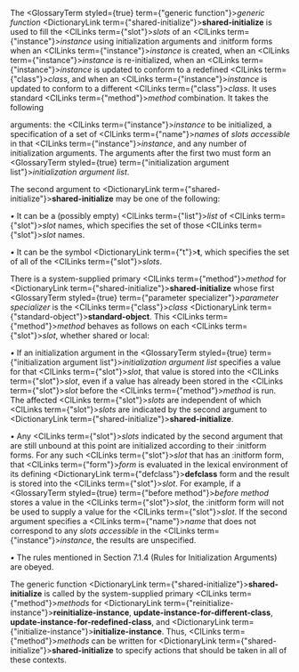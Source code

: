  



The <GlossaryTerm styled={true} term={"generic function"}><i>generic function</i></GlossaryTerm> <DictionaryLink  term={"shared-initialize"}><b>shared-initialize</b></DictionaryLink> is used to fill the <ClLinks  term={"slot"}><i>slots</i></ClLinks> of an <ClLinks  term={"instance"}><i>instance</i></ClLinks> using initialization arguments and :initform forms when an <ClLinks  term={"instance"}><i>instance</i></ClLinks> is created, when an <ClLinks  term={"instance"}><i>instance</i></ClLinks> is re-initialized, when an <ClLinks  term={"instance"}><i>instance</i></ClLinks> is updated to conform to a redefined <ClLinks  term={"class"}><i>class</i></ClLinks>, and when an <ClLinks  term={"instance"}><i>instance</i></ClLinks> is updated to conform to a different <ClLinks  term={"class"}><i>class</i></ClLinks>. It uses standard <ClLinks  term={"method"}><i>method</i></ClLinks> combination. It takes the following 



arguments: the <ClLinks  term={"instance"}><i>instance</i></ClLinks> to be initialized, a specification of a set of <ClLinks  term={"name"}><i>names</i></ClLinks> of *slots accessible* in that <ClLinks  term={"instance"}><i>instance</i></ClLinks>, and any number of initialization arguments. The arguments after the first two must form an <GlossaryTerm styled={true} term={"initialization argument list"}><i>initialization argument list</i></GlossaryTerm>. 



The second argument to <DictionaryLink  term={"shared-initialize"}><b>shared-initialize</b></DictionaryLink> may be one of the following: 



*•* It can be a (possibly empty) <ClLinks  term={"list"}><i>list</i></ClLinks> of <ClLinks  term={"slot"}><i>slot</i></ClLinks> names, which specifies the set of those <ClLinks  term={"slot"}><i>slot</i></ClLinks> names. 



*•* It can be the symbol <DictionaryLink  term={"t"}><b>t</b></DictionaryLink>, which specifies the set of all of the <ClLinks  term={"slot"}><i>slots</i></ClLinks>. 



There is a system-supplied primary <ClLinks  term={"method"}><i>method</i></ClLinks> for <DictionaryLink  term={"shared-initialize"}><b>shared-initialize</b></DictionaryLink> whose first <GlossaryTerm styled={true} term={"parameter specializer"}><i>parameter specializer</i></GlossaryTerm> is the <ClLinks  term={"class"}><i>class</i></ClLinks> <DictionaryLink  term={"standard-object"}><b>standard-object</b></DictionaryLink>. This <ClLinks  term={"method"}><i>method</i></ClLinks> behaves as follows on each <ClLinks  term={"slot"}><i>slot</i></ClLinks>, whether shared or local: 



*•* If an initialization argument in the <GlossaryTerm styled={true} term={"initialization argument list"}><i>initialization argument list</i></GlossaryTerm> specifies a value for that <ClLinks  term={"slot"}><i>slot</i></ClLinks>, that value is stored into the <ClLinks  term={"slot"}><i>slot</i></ClLinks>, even if a value has already been stored in the <ClLinks  term={"slot"}><i>slot</i></ClLinks> before the <ClLinks  term={"method"}><i>method</i></ClLinks> is run. The affected <ClLinks  term={"slot"}><i>slots</i></ClLinks> are independent of which <ClLinks  term={"slot"}><i>slots</i></ClLinks> are indicated by the second argument to <DictionaryLink  term={"shared-initialize"}><b>shared-initialize</b></DictionaryLink>. 



*•* Any <ClLinks  term={"slot"}><i>slots</i></ClLinks> indicated by the second argument that are still unbound at this point are initialized according to their :initform forms. For any such <ClLinks  term={"slot"}><i>slot</i></ClLinks> that has an :initform form, that <ClLinks  term={"form"}><i>form</i></ClLinks> is evaluated in the lexical environment of its defining <DictionaryLink  term={"defclass"}><b>defclass</b></DictionaryLink> form and the result is stored into the <ClLinks  term={"slot"}><i>slot</i></ClLinks>. For example, if a <GlossaryTerm styled={true} term={"before method"}><i>before method</i></GlossaryTerm> stores a value in the <ClLinks  term={"slot"}><i>slot</i></ClLinks>, the :initform form will not be used to supply a value for the <ClLinks  term={"slot"}><i>slot</i></ClLinks>. If the second argument specifies a <ClLinks  term={"name"}><i>name</i></ClLinks> that does not correspond to any *slots accessible* in the <ClLinks  term={"instance"}><i>instance</i></ClLinks>, the results are unspecified. 



*•* The rules mentioned in Section 7.1.4 (Rules for Initialization Arguments) are obeyed. 



The generic function <DictionaryLink  term={"shared-initialize"}><b>shared-initialize</b></DictionaryLink> is called by the system-supplied primary <ClLinks  term={"method"}><i>methods</i></ClLinks> for <DictionaryLink  term={"reinitialize-instance"}><b>reinitialize-instance</b></DictionaryLink>, **update-instance-for-different-class**, **update-instance-for-redefined-class**, and <DictionaryLink  term={"initialize-instance"}><b>initialize-instance</b></DictionaryLink>. Thus, <ClLinks  term={"method"}><i>methods</i></ClLinks> can be written for <DictionaryLink  term={"shared-initialize"}><b>shared-initialize</b></DictionaryLink> to specify actions that should be taken in all of these contexts. 



